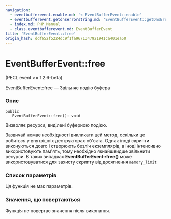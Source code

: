 ```yaml
---
navigation:
  - eventbufferevent.enable.md: '« EventBufferEvent::enable'
  - eventbufferevent.getdnserrorstring.md: 'EventBufferEvent::getDnsErrorString »'
  - index.md: PHP Manual
  - class.eventbufferevent.md: EventBufferEvent
title: 'EventBufferEvent::free'
origin_hash: ddf652f5224dc9f1fa9671347921941ca401ea50
---
```

# EventBufferEvent::free

(PECL event >= 1.2.6-beta)

EventBufferEvent::free — Звільняє подію буфера

### Опис

```methodsynopsis
public
   EventBufferEvent::free(): void
```

Визволяє ресурси, виділені буферною подією.

Зазвичай немає необхідності викликати цей метод, оскільки це робиться у внутрішніх деструкторах об'єкта. Однак іноді скрипти виконуються довго і створюють безліч екземплярів, а іноді інтенсивно використовують пам'ять, тому необхідно якнайшвидше звільнити ресурси. В таких випадках **EventBufferEvent::free()** може використовуватися для захисту скрипту від досягнення `memory_limit`

### Список параметрів

Ця функція не має параметрів.

### Значення, що повертаються

Функція не повертає значення після виконання.
